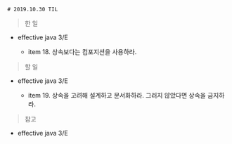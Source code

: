     # 2019.10.30 TIL

> 한 일

- effective java 3/E

    - item 18. 상속보다는 컴포지션을 사용하라.


> 할 일

- effective java 3/E

    - item 19. 상속을 고려해 설계하고 문서화하라. 그러지 않았다면 상속을 금지하라.

> 참고

- effective java 3/E
